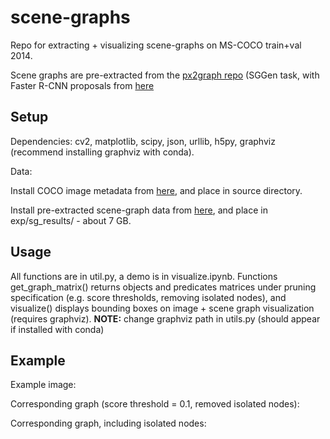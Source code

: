 # scene-graphs

Repo for extracting + visualizing scene-graphs on MS-COCO train+val 2014.

Scene graphs are pre-extracted from the [px2graph repo](https://github.com/princeton-vl/px2graph) (SGGen task, with Faster R-CNN proposals from [here](https://www.mpi-inf.mpg.de/departments/computer-vision-and-multimodal-computing/research/object-recognition-and-scene-understanding/how-good-are-detection-proposals-really/)

## Setup

Dependencies: cv2, matplotlib, scipy, json, urllib, h5py, graphviz (recommend installing graphviz with conda).

Data:

Install COCO image metadata from [here](), and place in source directory.

Install pre-extracted scene-graph data from [here](), and place in exp/sg_results/ - about 7 GB.

## Usage

All functions are in util.py, a demo is in visualize.ipynb. Functions get_graph_matrix() returns objects and predicates matrices under pruning specification (e.g. score thresholds, removing isolated nodes), and visualize() displays bounding boxes on image + scene graph visualization (requires graphviz). **NOTE:** change graphviz path in utils.py (should appear if installed with conda)

## Example

Example image:

Corresponding graph (score threshold = 0.1, removed isolated nodes):

Corresponding graph, including isolated nodes:


